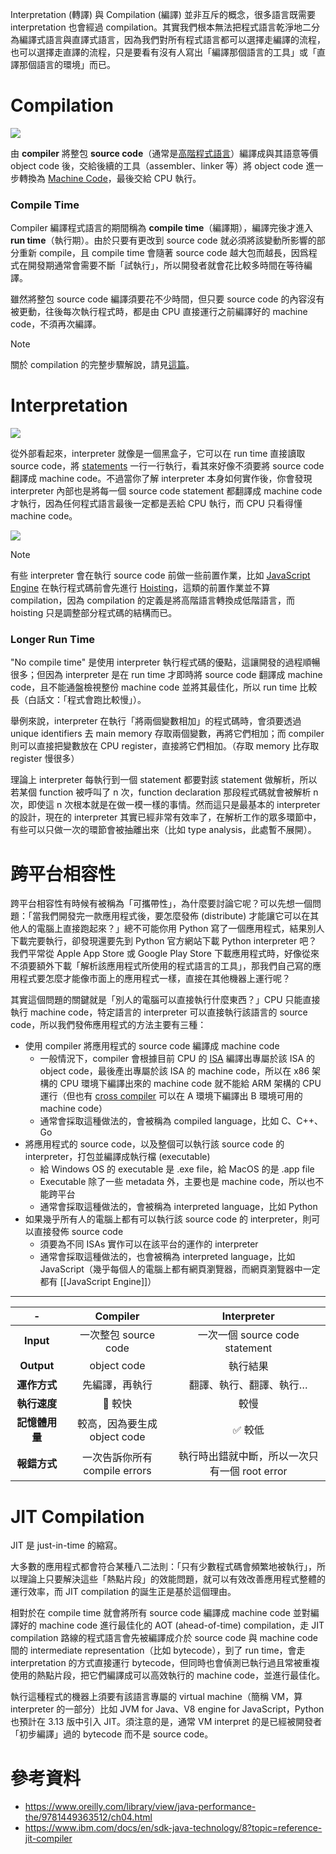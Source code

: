 Interpretation (轉譯) 與 Compilation (編譯) 並非互斥的概念，很多語言既需要 interpretation 也會經過 compilation。其實我們根本無法把程式語言乾淨地二分為編譯式語言與直譯式語言，因為我們對所有程式語言都可以選擇走編譯的流程，也可以選擇走直譯的流程，只是要看有沒有人寫出「編譯那個語言的工具」或「直譯那個語言的環境」而已。

# Compilation

![](<https://raw.githubusercontent.com/Jamison-Chen/KM-software/master/img/compilation-process.png>)

由 **compiler** 將整包 **source code**（通常是[高階程式語言](</Programming Language/零碎筆記.md#程式語言的演進>)）編譯成與其語意等價 object code 後，交給後續的工具（assembler、linker 等）將 object code 進一步轉換為 [Machine Code](</Computer Organization & Architecture/Machine Code.md>)，最後交給 CPU 執行。

### Compile Time

Compiler 編譯程式語言的期間稱為 **compile time**（編譯期），編譯完後才進入 **run time**（執行期）。由於只要有更改到 source code 就必須將該變動所影響的部分重新 compile，且 compile time 會隨著 source code 越大包而越長，因爲程式在開發期通常會需要不斷「試執行」，所以開發者就會花比較多時間在等待編譯。

雖然將整包 source code 編譯須要花不少時間，但只要 source code 的內容沒有被更動，往後每次執行程式時，都是由 CPU 直接運行之前編譯好的 machine code，不須再次編譯。

>[!Note]
>關於 compilation 的完整步驟解說，請見[這篇](</Computer Science/The Process of Compilation.draft.md>)。

# Interpretation

![](<https://raw.githubusercontent.com/Jamison-Chen/KM-software/master/img/interpretation-process-1.png>)

從外部看起來，interpreter 就像是一個黑盒子，它可以在 run time 直接讀取 source code，將 [statements](</Programming Language/零碎筆記.md#Expression vs. Statement>) 一行一行執行，看其來好像不須要將 source code 翻譯成 machine code。不過當你了解 interpreter 本身如何實作後，你會發現 interpreter 內部也是將每一個 source code statement 都翻譯成 machine code 才執行，因為任何程式語言最後一定都是丟給 CPU 執行，而 CPU 只看得懂 machine code。

![](<https://raw.githubusercontent.com/Jamison-Chen/KM-software/master/img/interpretation-process-2.png>)

>[!Note]
>有些 interpreter 會在執行 source code 前做一些前置作業，比如 [JavaScript Engine](</Programming Language/JavaScript/JavaScript Engine.md>) 在執行程式碼前會先進行 [Hoisting](</Programming Language/JavaScript/Hoisting.md>)，這類的前置作業並不算 compilation，因為 compilation 的定義是將高階語言轉換成低階語言，而 hoisting 只是調整部分程式碼的結構而已。

### Longer Run Time

"No compile time" 是使用 interpreter 執行程式碼的優點，這讓開發的過程順暢很多；但因為 interpreter 是在 run time 才即時將 source code 翻譯成 machine code，且不能通盤檢視整份 machine code  並將其最佳化，所以 run time 比較長（白話文：「程式會跑比較慢」）。

舉例來說，interpreter 在執行「將兩個變數相加」的程式碼時，會須要透過 unique identifiers 去 main memory 存取兩個變數，再將它們相加；而 compiler 則可以直接把變數放在 CPU register，直接將它們相加。（存取 memory 比存取 register 慢很多）

理論上 interpreter 每執行到一個 statement 都要對該 statement 做解析，所以若某個 function 被呼叫了 n 次，function declaration 那段程式碼就會被解析 n 次，即使這 n 次根本就是在做一模一樣的事情。然而這只是最基本的 interpreter 的設計，現在的 interpreter 其實已經非常有效率了，在解析工作的眾多環節中，有些可以只做一次的環節會被抽離出來（比如 type analysis，此處暫不展開）。

# 跨平台相容性

跨平台相容性有時候有被稱為「可攜帶性」，為什麼要討論它呢？可以先想一個問題：「當我們開發完一款應用程式後，要怎麼發佈 (distribute) 才能讓它可以在其他人的電腦上直接跑起來？」總不可能你用 Python 寫了一個應用程式，結果別人下載完要執行，卻發現還要先到 Python 官方網站下載 Python interpreter 吧？我們平常從 Apple App Store 或 Google Play Store 下載應用程式時，好像從來不須要額外下載「解析該應用程式所使用的程式語言的工具」，那我們自己寫的應用程式要怎麼才能像市面上的應用程式一樣，直接在其他機器上運行呢？

其實這個問題的關鍵就是「別人的電腦可以直接執行什麼東西？」CPU 只能直接執行 machine code，特定語言的 interpreter 可以直接執行該語言的 source code，所以我們發佈應用程式的方法主要有三種：

- 使用 compiler 將應用程式的 source code 編譯成 machine code
    - 一般情況下，compiler 會根據目前 CPU 的 [ISA](</Computer Organization & Architecture/Instruction Set Architecture.draft.md>) 編譯出專屬於該 ISA 的 object code，最後產出專屬於該 ISA 的 machine code，所以在 x86 架構的 CPU 環境下編譯出來的 machine code 就不能給 ARM 架構的 CPU 運行（但也有 [cross compiler](https://en.wikipedia.org/wiki/Cross_compiler) 可以在 A 環境下編譯出 B 環境可用的 machine code）
    - 通常會採取這種做法的，會被稱為 compiled language，比如 C、C++、Go
- 將應用程式的 source code，以及整個可以執行該 source code 的 interpreter，打包並編譯成執行檔 (executable)
    - 給 Windows OS 的 executable 是 .exe file，給 MacOS 的是 .app file
    - Executable 除了一些 metadata 外，主要也是 machine code，所以也不能跨平台
    - 通常會採取這種做法的，會被稱為 interpreted language，比如 Python
- 如果幾乎所有人的電腦上都有可以執行該 source code 的 interpreter，則可以直接發佈 source code
    - 須要為不同 ISAs 實作可以在該平台的運作的 interpreter
    - 通常會採取這種做法的，也會被稱為 interpreted language，比如 JavaScript（幾乎每個人的電腦上都有網頁瀏覽器，而網頁瀏覽器中一定都有 [[JavaScript Engine]]）

---

|-|Compiler|Interpreter|
|:-:|:-:|:-:|
|**Input**|一次整包 source code|一次一個 source code statement|
|**Output**|object code|執行結果|
|**運作方式**|先編譯，再執行|翻譯、執行、翻譯、執行…|
|**執行速度**|🚀 較快|較慢|
|**記憶體用量**|較高，因為要生成 object code|✅ 較低|
|**報錯方式**|一次告訴你所有 compile errors|執行時出錯就中斷，所以一次只有一個 root error|

# JIT Compilation

JIT 是 just-in-time 的縮寫。

大多數的應用程式都會符合某種八二法則：「只有少數程式碼會頻繁地被執行」，所以理論上只要解決這些「熱點片段」的效能問題，就可以有效改善應用程式整體的運行效率，而 JIT compilation 的誕生正是基於這個理由。

相對於在 compile time 就會將所有 source code 編譯成 machine code 並對編譯好的 machine code 進行最佳化的 AOT (ahead-of-time) compilation，走 JIT compilation 路線的程式語言會先被編譯成介於 source code 與 machine code 間的 intermediate representation（比如 bytecode），到了 run time，會走 interpretation 的方式直接運行 bytecode，但同時也會偵測已執行過且常被重複使用的熱點片段，把它們編譯成可以高效執行的 machine code，並進行最佳化。

執行這種程式的機器上須要有該語言專屬的 virtual machine（簡稱 VM，算 interpreter 的一部分）比如 JVM for Java、V8 engine for JavaScript，Python 也預計在 3.13 版中引入 JIT。須注意的是，通常 VM interpret 的是已經被開發者「初步編譯」過的 bytecode 而不是 source code。

# 參考資料

- <https://www.oreilly.com/library/view/java-performance-the/9781449363512/ch04.html>
- <https://www.ibm.com/docs/en/sdk-java-technology/8?topic=reference-jit-compiler>
